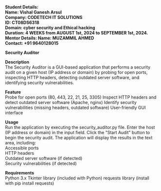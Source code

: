 **Student Details:                                                                                       
Name: Vishal Ganesh Arsul                                                                                 
Company: CODETECH IT SOLUTIONS                                                                                          
ID: CT08DS6318                                                                                              
Domain: cyber security and Ethical hacking                                                                                                     
Duration: 4 WEEKS from AUGUST 1st, 2024 to SEPTEMBER 1st,
2024.                                                                                                   
Mentor Details:
Name: MUZAMMIL AHMED                                                                                                                  
Contact: +91 9640128015**                                                                                      

**Security Auditor**    

**Description**                                                                                                    
The Security Auditor is a GUI-based application that performs a security audit on a given host (IP address or domain) by probing for open ports, inspecting HTTP headers, detecting outdated server software, and identifying security vulnerabilities.



**Feature**                                                               
Probe for open ports (80, 443, 22, 21, 25, 3305)
Inspect HTTP headers and detect outdated server software (Apache, nginx)
Identify security vulnerabilities (missing headers, outdated software)
User-friendly GUI interface     


**Usage**                                                                                                                                                  
Run the application by executing the security_auditor.py file.
Enter the host (IP address or domain) in the input field.
Click the "Start Audit" button to begin the security audit.
The application will display the results in the text area, including:                                                      
Accessible ports                                                                                                                  
HTTP headers                                                                      
Outdated server software (if detected)                                                                  
Security vulnerabilities (if detected)     


**Requirements**                                                                                                  
Python 3.x
Tkinter library (included with Python)
requests library (install with pip install requests)
